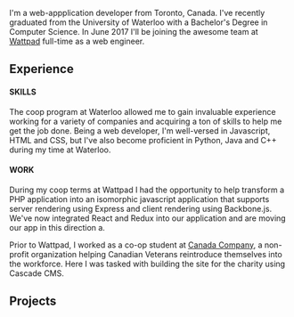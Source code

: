 <p class="intro">I'm a web-appplication developer from Toronto, Canada. I've recently graduated from the University of Waterloo with a Bachelor's Degree in Computer Science. In June 2017 I'll be joining the awesome team at <a href="https://wattpad.com" target="_blank">Wattpad</a> full-time as a web engineer.</p>

## Experience
#### SKILLS
The coop program at Waterloo allowed me to gain invaluable experience working for a variety of companies and acquiring a ton of skills to help me get the job done. Being a web developer, I'm well-versed in Javascript, HTML and CSS, but I've also become proficient in Python, Java and C++ during my time at Waterloo.
#### WORK
During my coop terms at Wattpad I had the opportunity to help transform a PHP application into an isomorphic javascript application that supports server rendering using Express and client rendering using Backbone.js. We've now integrated React and Redux into our application and are moving our app in this direction a.

Prior to Wattpad, I worked as a co-op student at [Canada Company](https://canadacompany.ca), a non-profit organization helping Canadian Veterans reintroduce themselves into the workforce. Here I was tasked with building the site for the charity using Cascade CMS.

## Projects